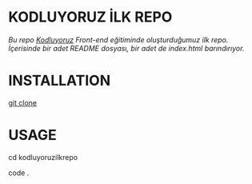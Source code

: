 # KODLUYORUZ İLK REPO
###### Bu repo [Kodluyoruz](https://www.kodluyoruz.org) Front-end eğitiminde oluşturduğumuz ilk repo. İçerisinde bir adet README dosyası, bir adet de index.html barındırıyor.
# INSTALLATION
[git clone](https://github.com/fatihdincc/kodluyoruzilkrepo.git)
# USAGE
cd kodluyoruzilkrepo

code .
